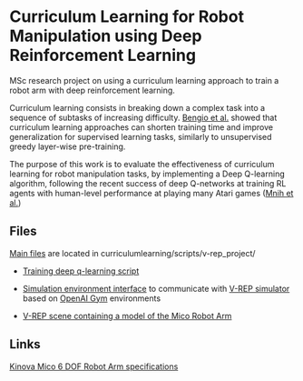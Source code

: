 # Curriculum Learning for Robot Manipulation using Deep Reinforcement Learning

MSc research project on using a curriculum learning approach to train a robot arm with deep reinforcement learning.

Curriculum learning consists in breaking down a complex task into a sequence of subtasks of increasing difficulty. [Bengio et al.](http://dl.acm.org/citation.cfm?id=1553380) showed that curriculum learning approaches can shorten training time and improve generalization for supervised learning tasks, similarly to unsupervised greedy layer-wise pre-training.

The purpose of this work is to evaluate the effectiveness of curriculum learning for robot manipulation tasks, by implementing a Deep Q-learning algorithm, following the recent success of deep Q-networks at training RL agents with human-level performance at playing many Atari games ([Mnih et al.](https://www.nature.com/nature/journal/v518/n7540/full/nature14236.html))

## Files

[Main files](../master/scripts/v-rep_project/) are located in curriculumlearning/scripts/v-rep_project/

- [Training deep q-learning script](../master/scripts/v-rep_project/training_independent_joints.py)

- [Simulation environment interface](../master/scripts/v-rep_project/robotenv.py) to communicate with [V-REP simulator](http://www.coppeliarobotics.com/index.html) based on [OpenAI Gym](https://gym.openai.com/docs) environments

- [V-REP scene containing a model of the Mico Robot Arm](../master/scripts/v-rep_project/MicoRobot.ttt)


## Links

[Kinova Mico 6 DOF Robot Arm specifications](http://www.kinovarobotics.com/wp-content/uploads/2015/02/Kinova-Specs-MICO2-6DOF-Web-170512-1.pdf)

